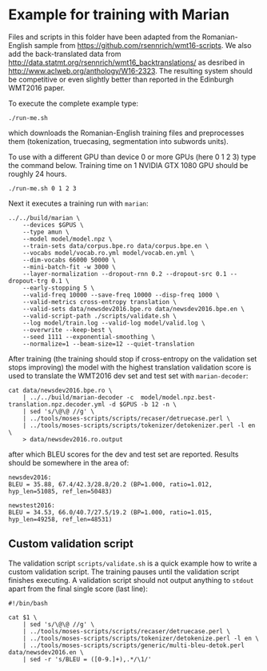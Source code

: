 # Example for training with Marian

Files and scripts in this folder have been adapted from the Romanian-English
sample from https://github.com/rsennrich/wmt16-scripts. We also add the
back-translated data from
http://data.statmt.org/rsennrich/wmt16_backtranslations/ as desribed in
http://www.aclweb.org/anthology/W16-2323. The resulting system should be
competitive or even slightly better than reported in the Edinburgh WMT2016
paper.

To execute the complete example type:

```
./run-me.sh
```

which downloads the Romanian-English training files and preprocesses them (tokenization,
truecasing, segmentation into subwords units).

To use with a different GPU than device 0 or more GPUs (here 0 1 2 3) type the command below.
Training time on 1 NVIDIA GTX 1080 GPU should be roughly 24 hours.

```
./run-me.sh 0 1 2 3
```

Next it executes a training run with `marian`:

```
../../build/marian \
    --devices $GPUS \                                                                                          
    --type amun \                                                                                              
    --model model/model.npz \                                                                                  
    --train-sets data/corpus.bpe.ro data/corpus.bpe.en \                                                       
    --vocabs model/vocab.ro.yml model/vocab.en.yml \                                                           
    --dim-vocabs 66000 50000 \                                                                                 
    --mini-batch-fit -w 3000 \                                                                                 
    --layer-normalization --dropout-rnn 0.2 --dropout-src 0.1 --dropout-trg 0.1 \                              
    --early-stopping 5 \                                                                                       
    --valid-freq 10000 --save-freq 10000 --disp-freq 1000 \                                                    
    --valid-metrics cross-entropy translation \                                                                
    --valid-sets data/newsdev2016.bpe.ro data/newsdev2016.bpe.en \                                             
    --valid-script-path ./scripts/validate.sh \                                                                
    --log model/train.log --valid-log model/valid.log \                                                        
    --overwrite --keep-best \                                                                                  
    --seed 1111 --exponential-smoothing \                                                                      
    --normalize=1 --beam-size=12 --quiet-translation 
```

After training (the training should stop if cross-entropy on the validation set
stops improving) the model with the highest translation validation score is used
to translate the WMT2016 dev set and test set with `marian-decoder`:

```
cat data/newsdev2016.bpe.ro \
    | ../../build/marian-decoder -c  model/model.npz.best-translation.npz.decoder.yml -d $GPUS -b 12 -n \
    | sed 's/\@\@ //g' \
    | ../tools/moses-scripts/scripts/recaser/detruecase.perl \
    | ../tools/moses-scripts/scripts/tokenizer/detokenizer.perl -l en \
    > data/newsdev2016.ro.output
```
after which BLEU scores for the dev and test set are reported. Results should
be somewhere in the area of:

```
newsdev2016:
BLEU = 35.88, 67.4/42.3/28.8/20.2 (BP=1.000, ratio=1.012, hyp_len=51085, ref_len=50483)

newstest2016:
BLEU = 34.53, 66.0/40.7/27.5/19.2 (BP=1.000, ratio=1.015, hyp_len=49258, ref_len=48531)
```

## Custom validation script

The validation script `scripts/validate.sh` is a quick example how to write a
custom validation script. The training pauses until the validation script
finishes executing. A validation script should not output anything to `stdout`
apart from the final single score (last line):

```
#!/bin/bash

cat $1 \
    | sed 's/\@\@ //g' \
    | ../tools/moses-scripts/scripts/recaser/detruecase.perl \
    | ../tools/moses-scripts/scripts/tokenizer/detokenize.perl -l en \
    | ../tools/moses-scripts/scripts/generic/multi-bleu-detok.perl data/newsdev2016.en \
    | sed -r 's/BLEU = ([0-9.]+),.*/\1/'
```
